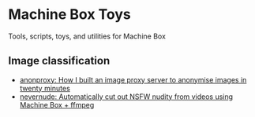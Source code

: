 # Machine Box Toys

Tools, scripts, toys, and utilities for Machine Box

## Image classification

* [anonproxy: How I built an image proxy server to anonymise images in twenty minutes](/machinebox/toys/tree/master/anonproxy)
* [nevernude: Automatically cut out NSFW nudity from videos using Machine Box + ffmpeg](/machinebox/toys/tree/master/nevernude)
